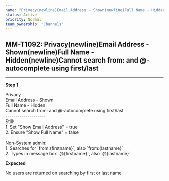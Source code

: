 ```yaml
---
name: "Privacy(newline)Email Address - Shown(newline)Full Name - Hidden(newline)Cannot search from: and @-autocomplete using first/last"
status: Active
priority: Normal
team_ownership: "Channels"
---
```


## MM-T1092: Privacy(newline)Email Address - Shown(newline)Full Name - Hidden(newline)Cannot search from: and @-autocomplete using first/last

---

**Step 1**

Privacy\
Email Address - Shown\
Full Name - Hidden\
Cannot search from: and @-autocomplete using first/last\
\--------------------\
Still:\
1\. Set "Show Email Address" = true\
2\. Ensure "Show Full Name" = false\
\
Non-System admin:\
1\. Searches for \`from:{firstname}\`, also \`from:{lastname}\`\
2\. Types in message box \`@{firstname}\`, also \`@{lastname}\`

**Expected**

No users are returned on searching by first or last name
